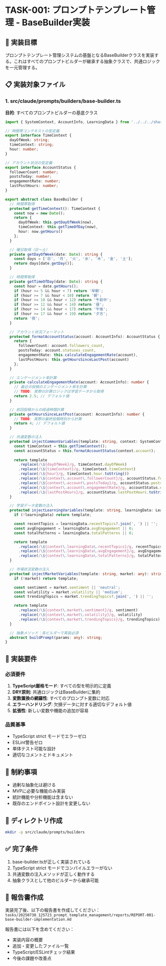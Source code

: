 # TASK-001: プロンプトテンプレート管理 - BaseBuilder実装

## 🎯 実装目標
プロンプトテンプレート管理システムの基盤となるBaseBuilderクラスを実装する。これはすべてのプロンプトビルダーが継承する抽象クラスで、共通ロジックを一元管理する。

## 📋 実装対象ファイル

### 1. src/claude/prompts/builders/base-builder.ts
**目的**: すべてのプロンプトビルダーの基底クラス

```typescript
import { SystemContext, AccountInfo, LearningData } from '../../../shared/types';

// 時間帯コンテキストの型定義
export interface TimeContext {
  dayOfWeek: string;
  timeContext: string;
  hour: number;
}

// アカウント状況の型定義
export interface AccountStatus {
  followerCount: number;
  postsToday: number;
  engagementRate: number;
  lastPostHours: number;
}

export abstract class BaseBuilder {
  // 時間帯取得
  protected getTimeContext(): TimeContext {
    const now = new Date();
    return {
      dayOfWeek: this.getDayOfWeek(now),
      timeContext: this.getTimeOfDay(now),
      hour: now.getHours()
    };
  }

  // 曜日取得（日〜土）
  private getDayOfWeek(date: Date): string {
    const days = ['日', '月', '火', '水', '木', '金', '土'];
    return days[date.getDay()];
  }

  // 時間帯取得
  private getTimeOfDay(date: Date): string {
    const hour = date.getHours();
    if (hour >= 5 && hour < 7) return '早朝';
    if (hour >= 7 && hour < 10) return '朝';
    if (hour >= 10 && hour < 12) return '午前中';
    if (hour >= 12 && hour < 14) return '昼';
    if (hour >= 14 && hour < 17) return '午後';
    if (hour >= 17 && hour < 19) return '夕方';
    return '夜';
  }

  // アカウント状況フォーマット
  protected formatAccountStatus(account: AccountInfo): AccountStatus {
    return {
      followerCount: account.followers_count,
      postsToday: account.statuses_count,
      engagementRate: this.calculateEngagementRate(account),
      lastPostHours: this.getHoursSinceLastPost(account)
    };
  }

  // エンゲージメント率計算
  private calculateEngagementRate(account: AccountInfo): number {
    // 最近の投稿のエンゲージメント率を計算
    // TODO: 実際の計算ロジックは学習データから取得
    return 2.5; // デフォルト値
  }

  // 前回投稿からの経過時間計算
  private getHoursSinceLastPost(account: AccountInfo): number {
    // TODO: 実際の最終投稿時刻から計算
    return 4; // デフォルト値
  }

  // 共通変数の注入
  protected injectCommonVariables(template: string, context: SystemContext): string {
    const timeContext = this.getTimeContext();
    const accountStatus = this.formatAccountStatus(context.account);
    
    return template
      .replace(/\${dayOfWeek}/g, timeContext.dayOfWeek)
      .replace(/\${timeContext}/g, timeContext.timeContext)
      .replace(/\${hour}/g, timeContext.hour.toString())
      .replace(/\${context\.account\.followerCount}/g, accountStatus.followerCount.toString())
      .replace(/\${context\.account\.postsToday}/g, accountStatus.postsToday.toString())
      .replace(/\${context\.account\.engagementRate}/g, accountStatus.engagementRate.toString())
      .replace(/\${lastPostHours}/g, accountStatus.lastPostHours.toString());
  }

  // 学習データ変数の注入
  protected injectLearningVariables(template: string, learningData: LearningData): string {
    if (!learningData) return template;

    const recentTopics = learningData.recentTopics?.join(', ') || '';
    const avgEngagement = learningData.avgEngagement || 0;
    const totalPatterns = learningData.totalPatterns || 0;

    return template
      .replace(/\${context\.learningData\.recentTopics}/g, recentTopics)
      .replace(/\${context\.learningData\.avgEngagement}/g, avgEngagement.toString())
      .replace(/\${context\.learningData\.totalPatterns}/g, totalPatterns.toString());
  }

  // 市場状況変数の注入
  protected injectMarketVariables(template: string, market: any): string {
    if (!market) return template;

    const sentiment = market.sentiment || 'neutral';
    const volatility = market.volatility || 'medium';
    const trendingTopics = market.trendingTopics?.join(', ') || '';

    return template
      .replace(/\${context\.market\.sentiment}/g, sentiment)
      .replace(/\${context\.market\.volatility}/g, volatility)
      .replace(/\${context\.market\.trendingTopics}/g, trendingTopics);
  }

  // 抽象メソッド：各ビルダーで実装必須
  abstract buildPrompt(params: any): string;
}
```

## 📌 実装要件

### 必須要件
1. **TypeScript厳格モード**: すべての型を明示的に定義
2. **DRY原則**: 共通ロジックはBaseBuilderに集約
3. **変数置換の網羅性**: すべてのプロンプト変数に対応
4. **エラーハンドリング**: 欠損データに対する適切なデフォルト値
5. **拡張性**: 新しい変数や機能の追加が容易

### 品質基準
- TypeScript strict モードでエラーゼロ
- ESLint警告ゼロ
- 単体テスト可能な設計
- 適切なコメントとドキュメント

## 🚫 制約事項
- 過剰な抽象化は避ける
- MVPに必要な機能のみ実装
- 統計機能や分析機能は含まない
- 既存のエンドポイント設計を変更しない

## 📁 ディレクトリ作成
```bash
mkdir -p src/claude/prompts/builders
```

## ✅ 完了条件
1. base-builder.tsが正しく実装されている
2. TypeScript strict モードでコンパイルエラーがない
3. 共通変数の注入メソッドが正しく動作する
4. 抽象クラスとして他のビルダーから継承可能

## 📄 報告書作成
実装完了後、以下の報告書を作成してください：
`tasks/20250730_125723_prompt_template_management/reports/REPORT-001-base-builder-implementation.md`

報告書には以下を含めてください：
- 実装内容の概要
- 追加・変更したファイル一覧
- TypeScript/ESLintチェック結果
- 今後の課題や改善点